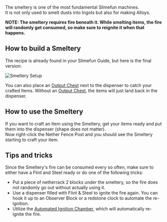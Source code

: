 The smeltery is one of the most fundamental Slimefun machines.<br>
It is not only used to smelt dusts into Ingots but also for making Alloys.

**NOTE: The smeltery requires fire beneath it. While smelting items, the fire will randomly get consumed, so make sure to reignite it when that happens.**

## How to build a Smeltery
The recipe is already found in your Slimefun Guide, but here is the final version:

![Smeltery Setup](https://raw.githubusercontent.com/TheBusyBiscuit/Slimefun4-Wiki/master/images/multiblock-smeltery.png)

You can also place an [Output Chest](https://github.com/TheBusyBiscuit/Slimefun4/wiki/Output-Chest) next to the dispenser to catch your crafted Items.
Without an [Output Chest](https://github.com/TheBusyBiscuit/Slimefun4/wiki/Output-Chest), the items will just land back in the dispenser.

## How to use the Smeltery
If you want to craft an Item using the Smeltery, get your items ready and put them into the dispenser (shape does not matter).<br>
Now right-click the Nether Fence Post and you should see the Smeltery starting to craft your item.

## Tips and tricks
Since the Smeltery's fire can be consumed every so often, make sure to either have a Flint and Steel ready or do one of the following tricks:
* Put a piece of netherrack 2 blocks under the smeltery, so the fire does not randomly go out without actually using it.
* Use a dispenser filled with Flint & Steel to ignite the fire again. You can hook it up to an Observer Block or a redstone clock to automate the re-ignition.
* Utilize the [Automated Ignition Chamber](https://github.com/TheBusyBiscuit/Slimefun4/wiki/Automated-Ignition-Chamber), which will automatically re-ignite the fire.
